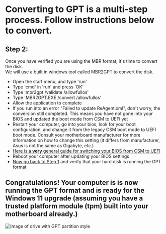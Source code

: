 # Converting to GPT is a multi-step process. Follow instructions below to convert. 

## **Step 2:** 
Once you have verified you are using the MBR format, it's time to convert the disk.  
We will use a built in windows tool called MBR2GPT to convert the disk.
* Open the start menu, and type 'run'
* Type 'cmd' in 'run' and press 'OK'
* Type 'mbr2gpt /validate /allowfullos'
* Type 'MBR2GPT.EXE /convert /allowfullos'
* Allow the application to complete
* If you run into an error "Failed to update ReAgent.xml", don't worry, the conversion still completed. This means you have not gone into your BIOS and updated the boot mode from CSM to UEFI yet 
* Restart your computer, go into your bios, look for your boot configuration, and change it from the legacy CSM boot mode to UEFI boot mode. Consult your motherboard manufacturer for more information on how to change this setting (it differs from manufacturer, Asus is not the same as Gigabyte, etc.) 
* [Here is a **very** general guide for switching your BIOS from CSM to UEFI](https://www.youtube.com/watch?v=LlrnnEIEbxk)
* Reboot your computer after updating your BIOS settings
* [Now go back to Step 1](/ConvertMbrToGpt.md) and verify that your hard disk is running the GPT format
## Congratulations! Your computer is is now running the GPT format and is ready for the Windows 11 upgrade (assuming you have a trusted platform module (tpm) built into your motherboard already.) 
![Image of drive with GPT partition style](https://i.imgur.com/SVla1I0.png)

